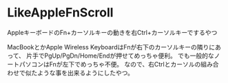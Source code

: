 # LikeAppleFnScroll
AppleキーボードのFn+カーソルキーの動きを右Ctrl+カーソルキーでするやつ

MacBookとかApple Wireless KeyboardはFnが右下のカーソルキーの隣りにあって、
片手でPgUp/PgDn/Home/Endが押せてめっちゃ便利。
でも一般的なノートパソコンはFnが左下でめっちゃ不便。
なので、右Ctrlとカーソルの組み合わせで似たような事を出来るようにしたやつ。
